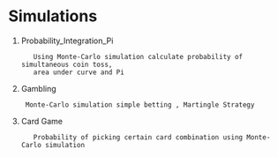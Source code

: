 # Simulations

1. Probability_Integration_Pi  

          Using Monte-Carlo simulation calculate probability of simultaneous coin toss, 
          area under curve and Pi
                            
2. Gambling 

        Monte-Carlo simulation simple betting , Martingle Strategy


3. Card Game 

          Probability of picking certain card combination using Monte-Carlo simulation

